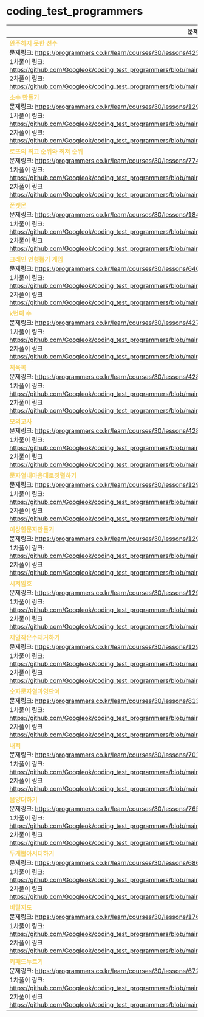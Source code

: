 # coding_test_programmers

| 문제 목록 |
|------|
|<b style="color: #f6d365;">완주하지 못한 선수</b> <br/> 문제링크: https://programmers.co.kr/learn/courses/30/lessons/42576?language=java <br/> 1차풀이 링크: https://github.com/Googleok/coding_test_programmers/blob/main/src/programmers/level1/week_01/solution001/Solution001.java <br/> 2차풀이 링크: https://github.com/Googleok/coding_test_programmers/blob/main/src/programmers/level1/week_01/solution001/Solution001R.java |
|<b style="color: #f6d365;">소수 만들기</b> <br/> 문제링크: https://programmers.co.kr/learn/courses/30/lessons/12977?language=java <br/> 1차풀이 링크: https://github.com/Googleok/coding_test_programmers/blob/main/src/programmers/level1/week_02/solution001/Solution001.java <br/>2차풀이 링크: https://github.com/Googleok/coding_test_programmers/blob/main/src/programmers/level1/week_02/solution001/Solution001R.java|
|<b style="color: #f6d365;">로또의 최고 순위와 최저 순위</b> <br/>  문제링크: https://programmers.co.kr/learn/courses/30/lessons/77484?language=java <br/> 1차풀이 링크: https://github.com/Googleok/coding_test_programmers/blob/main/src/programmers/level1/week_02/solution002/Solution002.java <br/> 2차풀이 링크 https://github.com/Googleok/coding_test_programmers/blob/main/src/programmers/level1/week_02/solution002/Solution002R.java|
|<b style="color: #f6d365;">폰켓몬</b> <br/>  문제링크: https://programmers.co.kr/learn/courses/30/lessons/1845?language=java <br/> 1차풀이 링크: https://github.com/Googleok/coding_test_programmers/blob/main/src/programmers/level1/week_02/solution003/Solution003.java <br/> 2차풀이 링크 https://github.com/Googleok/coding_test_programmers/blob/main/src/programmers/level1/week_02/solution003/Solution003R.java|
|<b style="color: #f6d365;">크레인 인형뽑기 게임</b> <br/>  문제링크: https://programmers.co.kr/learn/courses/30/lessons/64061?language=java <br/> 1차풀이 링크: https://github.com/Googleok/coding_test_programmers/blob/main/src/programmers/level1/week_03/solution001/Solution001.java <br/> 2차풀이 링크 https://github.com/Googleok/coding_test_programmers/blob/main/src/programmers/level1/week_03/solution001/Solution001R.java|
|<b style="color: #f6d365;">k번째 수</b> <br/>  문제링크: https://programmers.co.kr/learn/courses/30/lessons/42748?language=java <br/> 1차풀이 링크: https://github.com/Googleok/coding_test_programmers/blob/main/src/programmers/level1/week_03/solution002/Solution002.java <br/> 2차풀이 링크 https://github.com/Googleok/coding_test_programmers/blob/main/src/programmers/level1/week_03/solution002/Solution002R.java|
|<b style="color: #f6d365;">체육복</b> <br/>  문제링크: https://programmers.co.kr/learn/courses/30/lessons/42862?language=java <br/> 1차풀이 링크: https://github.com/Googleok/coding_test_programmers/blob/main/src/programmers/level1/week_03/solution003/Solution003.java <br/> 2차풀이 링크 https://github.com/Googleok/coding_test_programmers/blob/main/src/programmers/level1/week_03/solution003/Solution003R.java|
|<b style="color: #f6d365;">모의고사</b> <br/>  문제링크: https://programmers.co.kr/learn/courses/30/lessons/42840?language=java <br/> 1차풀이 링크: https://github.com/Googleok/coding_test_programmers/blob/main/src/programmers/level1/week_04/solution001/Solution001.java <br/> 2차풀이 링크 https://github.com/Googleok/coding_test_programmers/blob/main/src/programmers/level1/week_04/solution001/Solution001R.java|
|<b style="color: #f6d365;">문자열내마음대로정렬하기</b> <br/>  문제링크: https://programmers.co.kr/learn/courses/30/lessons/12915?language=java <br/> 1차풀이 링크: https://github.com/Googleok/coding_test_programmers/blob/main/src/programmers/level1/week_04/solution002/Solution002.java <br/> 2차풀이 링크 https://github.com/Googleok/coding_test_programmers/blob/main/src/programmers/level1/week_04/solution002/Solution002R.java|
|<b style="color: #f6d365;">이상한문자만들기</b> <br/>  문제링크: https://programmers.co.kr/learn/courses/30/lessons/12930?language=java <br/> 1차풀이 링크: https://github.com/Googleok/coding_test_programmers/blob/main/src/programmers/level1/week_04/solution003/Solution003.java <br/> 2차풀이 링크 https://github.com/Googleok/coding_test_programmers/blob/main/src/programmers/level1/week_04/solution003/Solution003R.java|
|<b style="color: #f6d365;">시저암호</b> <br/>  문제링크: https://programmers.co.kr/learn/courses/30/lessons/12926?language=java <br/> 1차풀이 링크: https://github.com/Googleok/coding_test_programmers/blob/main/src/programmers/level1/week_04/solution004/Solution004.java <br/> 2차풀이 링크 https://github.com/Googleok/coding_test_programmers/blob/main/src/programmers/level1/week_04/solution004/Solution004R.java|
|<b style="color: #f6d365;">제일작은수제거하기</b> <br/>  문제링크: https://programmers.co.kr/learn/courses/30/lessons/12935?language=java <br/> 1차풀이 링크: https://github.com/Googleok/coding_test_programmers/blob/main/src/programmers/level1/week_05/solution001/Solution001.java <br/> 2차풀이 링크 https://github.com/Googleok/coding_test_programmers/blob/main/src/programmers/level1/week_05/solution001/Solution001R.java|
|<b style="color: #f6d365;">숫자문자열과영단어</b> <br/>  문제링크: https://programmers.co.kr/learn/courses/30/lessons/81301?language=java <br/> 1차풀이 링크: https://github.com/Googleok/coding_test_programmers/blob/main/src/programmers/level1/week_05/solution002/Solution002.java <br/> 2차풀이 링크 https://github.com/Googleok/coding_test_programmers/blob/main/src/programmers/level1/week_05/solution002/Solution002R.java|
|<b style="color: #f6d365;">내적</b> <br/>  문제링크: https://programmers.co.kr/learn/courses/30/lessons/70128?language=java <br/> 1차풀이 링크: https://github.com/Googleok/coding_test_programmers/blob/main/src/programmers/level1/week_05/solution003/Solution003.java <br/> 2차풀이 링크 https://github.com/Googleok/coding_test_programmers/blob/main/src/programmers/level1/week_05/solution003/Solution003R.java|
|<b style="color: #f6d365;">음양더하기</b> <br/>  문제링크: https://programmers.co.kr/learn/courses/30/lessons/76501?language=java <br/> 1차풀이 링크: https://github.com/Googleok/coding_test_programmers/blob/main/src/programmers/level1/week_05/solution004/Solution004.java <br/> 2차풀이 링크 https://github.com/Googleok/coding_test_programmers/blob/main/src/programmers/level1/week_05/solution004/Solution004R.java|
|<b style="color: #f6d365;">두개뽑아서더하기</b> <br/>  문제링크: https://programmers.co.kr/learn/courses/30/lessons/68644?language=java <br/> 1차풀이 링크: https://github.com/Googleok/coding_test_programmers/blob/main/src/programmers/level1/week_06/solution001/Solution001.java <br/> 2차풀이 링크 https://github.com/Googleok/coding_test_programmers/blob/main/src/programmers/level1/week_06/solution001/Solution001R.java|
|<b style="color: #f6d365;">비밀지도</b> <br/>  문제링크: https://programmers.co.kr/learn/courses/30/lessons/17681?language=java <br/> 1차풀이 링크: https://github.com/Googleok/coding_test_programmers/blob/main/src/programmers/level1/week_06/solution002/Solution002.java <br/> 2차풀이 링크 https://github.com/Googleok/coding_test_programmers/blob/main/src/programmers/level1/week_06/solution002/Solution002R.java|
|<b style="color: #f6d365;">키패드누르기</b> <br/>  문제링크: https://programmers.co.kr/learn/courses/30/lessons/67256?language=java <br/> 1차풀이 링크: https://github.com/Googleok/coding_test_programmers/blob/main/src/programmers/level1/week_06/solution003/Solution003.java <br/> 2차풀이 링크 https://github.com/Googleok/coding_test_programmers/blob/main/src/programmers/level1/week_06/solution003/Solution003R.java|